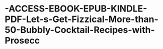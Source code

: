 # -ACCESS-EBOOK-EPUB-KINDLE-PDF-Let-s-Get-Fizzical-More-than-50-Bubbly-Cocktail-Recipes-with-Prosecc